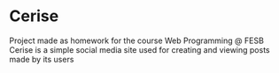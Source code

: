 # Cerise
 Project made as homework for the course Web Programming @ FESB  <br />
 Cerise is a simple social media site used for creating and viewing posts made by its users

